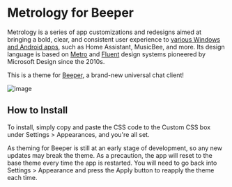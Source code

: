 # Metrology for Beeper

Metrology is a series of app customizations and redesigns aimed at bringing a bold, clear, and consistent user experience to [various Windows and Android apps](https://github.com/Madelena?tab=repositories&q=Metrology), such as Home Assistant, MusicBee, and more. Its design language is based on [Metro](https://en.wikipedia.org/wiki/Metro_(design_language)) and [Fluent](https://www.microsoft.com/design/fluent/) design systems pioneered by Microsoft Design since the 2010s.

This is a theme for [Beeper](https://www.beeper.com/), a brand-new universal chat client!

![image](https://user-images.githubusercontent.com/4341881/184405906-45f67b70-dd0b-4457-8d55-8633cf497abc.png)

## How to Install

To install, simply copy and paste the CSS code to the Custom CSS box under Settings > Appearances, and you're all set.

As theming for Beeper is still at an early stage of development, so any new updates may break the theme. As a precaution, the app will reset to the base theme every time the app is restarted. You will need to go back into Settings > Appearance and press the Apply button to reapply the theme each time.

